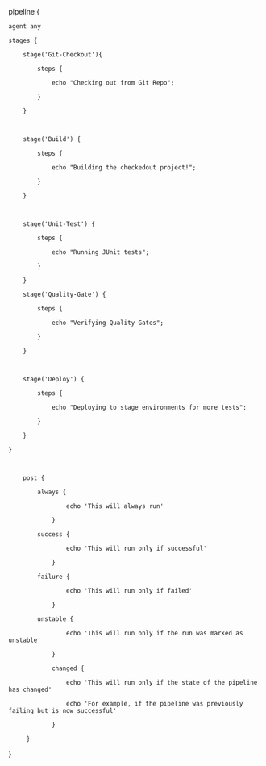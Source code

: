pipeline {

	agent any

	stages {

		stage('Git-Checkout'){

			steps {

				echo "Checking out from Git Repo";

			}

		}



		stage('Build') {

			steps {

				echo "Building the checkedout project!";

			}

		}



		stage('Unit-Test') {

			steps {

				echo "Running JUnit tests";

			}

		}

		stage('Quality-Gate') {

			steps {

				echo "Verifying Quality Gates";

			}

		}



		stage('Deploy') {

			steps {

				echo "Deploying to stage environments for more tests";

			}

		}

	}

	

		post {

			always {

					echo 'This will always run'

				}

			success {

					echo 'This will run only if successful'

				}

			failure {

					echo 'This will run only if failed'

				}

			unstable {

					echo 'This will run only if the run was marked as unstable'

				}

	    		changed {

					echo 'This will run only if the state of the pipeline has changed'

					echo 'For example, if the pipeline was previously failing but is now successful'

				}

   		 }

}


